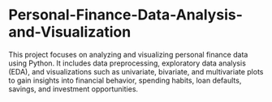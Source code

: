 # Personal-Finance-Data-Analysis-and-Visualization
This project focuses on analyzing and visualizing personal finance data using Python. It includes data preprocessing, exploratory data analysis (EDA), and visualizations such as univariate, bivariate, and multivariate plots to gain insights into financial behavior, spending habits, loan defaults, savings, and investment opportunities.

